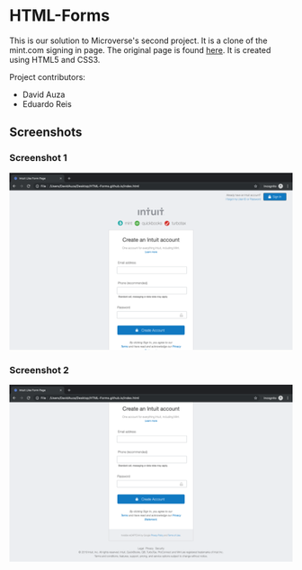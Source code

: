 # HTML-Forms

This is our solution to Microverse's second project. It is a clone of the mint.com signing in page. The original page is found [here](https://accounts.intuit.com/signup.html?offering_id=Intuit.ifs.mint&namespace_id=50000026&redirect_url=https%3A%2F%2Fmint.intuit.com%2Foverview.event%3Ftask%3DS). It is created using HTML5 and CSS3.

Project contributors:

- David Auza
- Eduardo Reis

## Screenshots

### Screenshot 1

![Screenshot 1](screenshots/1.png)

### Screenshot 2

![Screenshot 2](screenshots/2.png)
